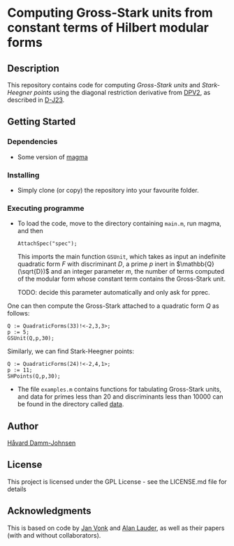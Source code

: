 # Computing Gross-Stark units from constant terms of Hilbert modular forms


## Description

This repository contains code for computing _Gross-Stark units_ and _Stark-Heegner points_ using the diagonal restriction derivative from [DPV2](https://arxiv.org/abs/2103.02490), as described in [D-J23](https://arxiv.org/abs/2301.08977).

## Getting Started

### Dependencies

* Some version of [magma](http://magma.maths.usyd.edu.au/magma/)

### Installing

* Simply clone (or copy) the repository into your favourite folder.

### Executing programme

* To load the code, move to the directory containing `main.m`, run magma, and then
  ```
  AttachSpec("spec");
  ```
	This imports the main function `GSUnit`, which takes as input an indefinite quadratic form $F$ with discriminant $D$, a prime $p$ inert in $\mathbb{Q}(\sqrt{D})$ and an integer parameter $m$, the number of terms computed of the modular form whose constant term contains the Gross-Stark unit. 

	TODO: decide this parameter automatically and only ask for pprec.
	
One can then compute the Gross-Stark attached to a quadratic form $Q$ as follows:
``` magma
Q := QuadraticForms(33)!<-2,3,3>;
p := 5;
GSUnit(Q,p,30);
```

Similarly, we can find Stark-Heegner points:

``` magma
Q := QuadraticForms(24)!<-2,4,1>;
p := 11;
SHPoints(Q,p,30);
```

* The file `examples.m` contains functions for tabulating Gross-Stark units, and data for primes less than $20$ and discriminants less than $10000$ can be found in the directory called [data](https://github.com/havarddj/drd/tree/main/data).


<!-- ## Experiments with higher level -->
<!-- ### Nonvanishing of diagonal restriction -->
<!-- We can numerically test the conjecture made in DPV2 that the results extend to ring class characters. In this case, the diagonal restriction $f$ does not vanish in general (although it does in certain cases, for example for $D = 84$, in which case $\operatorname{Cl}^+ = \operatorname{Cl}_{(2)}^+$): -->

<!-- ``` magma -->
<!-- Diagonal_Restriction(D48F1,1,30); \\ has conductor 2 -->
<!-- \\ This should return something like $f = 8q + 8q^2 + 32q^3 + 8q^4 + 48q^5 + O(q^6)$. -->
<!-- ``` -->


<!--  However, the average, or "trace", of this over coset representatives for $\Gamma_0(2)$ in $\operatorname{SL}_2(\mathbb Z)$ equals $0$. One can show that this commutes with $p$-stabilisation when $p$ does not divide the conductor, as well as with the $U_p$-operator, so it is plausible (although not proven yet) that we can compute the spectral expansion of the ordinary projection of the diagonal restriction derivative of $f$, and then take the trace. In particular, we hypothesise that the pairing $\langle f,E_{2,N}^{(p)}\rangle$, where the latter is the Eisenstein series on $\Gamma_0(N)$, is the $p$-adic logarithm of some Gross-Stark unit in the ring class field of conductor $N$ of $\mathbb Q(\sqrt {48}) = \mathbb Q(\sqrt 3)$. -->
 
<!-- **I think this example might be problematic because 2 is ramified in F!** -->
<!-- ``` -->
<!-- nterms := 30; -->
<!-- p := 5; -->
<!-- D := 48; -->
<!-- f := Conductor(QuadraticForms(D)); -->
<!-- Q := ReducedOrbits(QuadraticForms(D))[1][1]; -->
<!-- Drd := Diagonal_Restriction_Derivative(Q,p,nterms);  -->
<!-- G := OrdinaryProjection(Drd : f:= f); -->

<!-- F := QuadraticField(D); -->
<!-- Hf<r> := NumberField(RayClassField(Integers(F)*f,[1,2])); -->
<!-- h := Degree(Hf); -->
<!-- print "Degree of ring class field over Q:", 2*h; -->
<!-- ``` -->

<!--  **The rest of the section is probably not quite right; we need to compute the trace, not solve for constant term in terms of the Eisenstein series. What we should do is the following:** -->
<!-- Show that $M_2(\Gamma_0(10))$ is spanned by the new Eisenstein series, the old Eisenstein series from level 5, and the old Eisenstein series of level 2. Then find component in direction of level 5.  -->

<!-- In fact, magma can find all of these at once by running `EisensteinSeries(ModularForms(10));`. Conveniently, these are normalised just like in DPV.  -->

<!-- ``` -->
<!-- M := ModularForms(10); -->

<!-- B := [qExpansion(e,nterms) : e in EisensteinSeries(M)]; -->

<!-- CT, Combo := basis_coordinates(G,B : int := false); -->
<!-- // By inspection, the second Eisenstein series is on level 5, so: -->
<!-- c := Combo[2]/Combo[4]; -->
<!-- ``` -->

<!-- Now the variable $c$ contains $\langle f,E_{2,N}^{(p)}\rangle$, and DPV2 conjectures that if $e = \# \mu(H_N)$, then $e\exp_p(CT)$ is a $p$-unit.  -->

<!-- ``` magma -->
<!-- e := Order(TorsionSubgroup(UnitGroup(AbsoluteField(Hf))));  -->
<!-- print "Number of roots of unity in ring class field:", e; -->
<!-- Delta0 := Discriminant(Integers(AbsoluteField(Hf))); -->

<!-- RKp := PolynomialRing(Parent(CT)); -->
<!-- zeta := Roots(RKp!CyclotomicPolynomial(p^2-1))[1][1]; -->
<!-- for k := 0 to EulerPhi(p^2-1) do -->
<!-- 	for n in [-10..10] do 	 -->
<!-- 		P := algdep(e*zeta^k*Exp(c)*p^n, h); -->
<!-- 		if Degree(P) gt 0 and IsIrreducible(PolynomialRing(F)!P) and Discriminant(Integers(AbsoluteField(ext<F | P>))) mod D eq 0 then -->
<!-- 			fac := Factorisation(Coefficient(P,0)); -->
<!-- 			if #fac le 2 then -->
<!-- 				Delta := Discriminant(Integers(AbsoluteField(ext<F|P>))); -->
<!-- 				print P, "fact of disc:", Factorisation(Delta); -->
<!-- 			end if;			 -->
<!-- 		end if; -->
<!-- 	end for; -->
<!-- end for; -->
<!-- ``` -->

<!-- ``` magma -->
<!-- e := Order(TorsionSubgroup(UnitGroup(AbsoluteField(Hf))));  -->
<!-- print "Number of roots of unity in ring class field:", e; -->
<!-- Delta0 := Discriminant(Integers(AbsoluteField(Hf))); -->

<!-- RKp := PolynomialRing(Parent(c)); -->
<!-- zeta := Roots(RKp!CyclotomicPolynomial(p^2-1))[1][1]; -->
<!-- for k := 0 to EulerPhi(p^2-1) do -->
<!-- 	P := algdep(zeta^k*Exp(c)/2, h); -->
<!-- 	print P;	 -->
<!-- end for; -->
<!-- ``` -->


<!-- ``` magma -->
<!-- nterms := 50; -->
<!-- p := 7; -->
<!-- D := 825; -->
<!-- f := Conductor(QuadraticForms(D)); -->
<!-- Q := ReducedOrbits(QuadraticForms(D))[1][1]; -->
<!-- Drd := Diagonal_Restriction_Derivative(Q,p,nterms);  -->

<!-- F := QuadraticField(D); -->
<!-- Hf<r> := NumberField(RayClassField(Integers(F)*f,[1,2])); -->
<!-- h := Degree(Hf); -->

<!-- algdep(Coefficient(Drd,0),2*h) -->

<!-- ``` -->
<!-- ## Help -->

<!-- Any advice for common problems or issues. -->
<!-- ``` -->
<!-- command to run if program contains helper info -->
<!-- ``` -->

## Author

[Håvard Damm-Johnsen](https://users.ox.ac.uk/~quee4127/)



## License

This project is licensed under the GPL License - see the LICENSE.md file for details

## Acknowledgments

This is based on code by [Jan Vonk](https://github.com/JBVonk) and [Alan Lauder](https://people.maths.ox.ac.uk/lauder/), as well as their papers (with and without collaborators).
